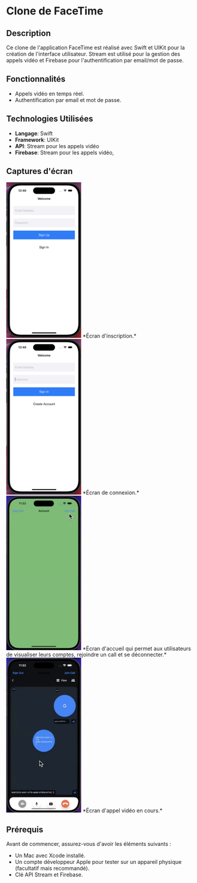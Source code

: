 # Clone de FaceTime

## Description
Ce clone de l'application FaceTime est réalisé avec Swift et UIKit pour la création de l'interface utilisateur. Stream est utilisé pour la gestion des appels vidéo et Firebase pour l'authentification par email/mot de passe.

## Fonctionnalités
- Appels vidéo en temps réel.
- Authentification par email et mot de passe.

## Technologies Utilisées
- **Langage**: Swift
- **Framework**: UIKit
- **API**: Stream pour les appels vidéo
- **Firebase**: Stream pour les appels vidéo,

## Captures d'écran

<img src="screenshots/signup.png" alt="Écran d'inscriptions" width="200"/>
*Écran d'inscription.*

<img src="screenshots/signin.png" alt="Écran de connexion" width="200"/>
*Écran de connexion.*

<img src="screenshots/joincall.png" alt="Écran d'accueil" width="200"/>
*Écran d'accueil qui permet aux utilisateurs de visualiser leurs comptes, rejoindre un call et se déconnecter.*

<img src="screenshots/call.png" alt="Écran d'appel" width="200"/>
*Écran d'appel vidéo en cours.*

## Prérequis
Avant de commencer, assurez-vous d'avoir les éléments suivants :
- Un Mac avec Xcode installé.
- Un compte développeur Apple pour tester sur un appareil physique (facultatif mais recommandé).
- Clé API Stream et Firebase.
